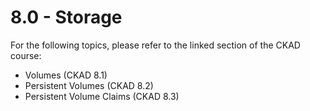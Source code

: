 # 8.0 - Storage

For the following topics, please refer to the linked section of the CKAD course:

- Volumes (CKAD 8.1)
- Persistent Volumes (CKAD 8.2)
- Persistent Volume Claims (CKAD 8.3)
